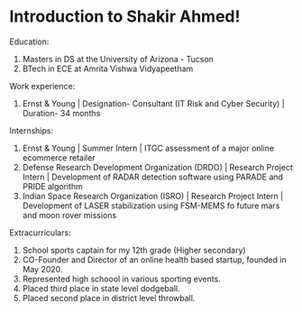 # Introduction to Shakir Ahmed!

Education:
1. Masters in DS at the University of Arizona - Tucson
2. BTech in ECE at Amrita Vishwa Vidyapeetham

Work experience:
1. Ernst & Young | Designation- Consultant (IT Risk and Cyber Security) | Duration- 34 months

 Internships:
 1. Ernst & Young | Summer Intern | ITGC assessment of a major online ecommerce retailer
 2. Defense Research Development Organization (DRDO) | Research Project Intern | Development of RADAR detection software using PARADE and PRIDE algorithm
 3. Indian Space Research Organization (ISRO) | Research Project Intern | Development of LASER stabilization using FSM-MEMS fo future mars and moon rover missions

Extracurriculars:
1. School sports captain for my 12th grade (Higher secondary)
2. CO-Founder and Director of an online health based startup, founded in May 2020.
3. Represented high schoool in various sporting events.
4. Placed third place in state level dodgeball.
5. Placed second place in district level throwball. 
